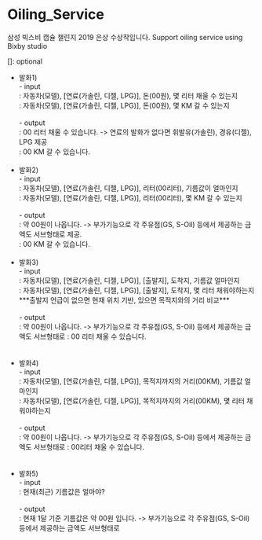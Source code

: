 # Oiling_Service
삼성 빅스비 캡슐 챌린지 2019 은상 수상작입니다.
Support oiling service using Bixby studio

[]: optional

<ul>
       <li>발화1) </br>
              - input<br>
              : 자동차(모델), [연료(가솔린, 디젤, LPG)], 돈(00원), 몇 리터 채울 수 있는지 </br>
              : 자동차(모델), [연료(가솔린, 디젤, LPG)], 돈(00원), 몇 KM 갈 수 있는지</br></br>
              - output<br>
              : 00 리터 채울 수 있습니다. -> 연료의 발화가 없다면 휘발유(가솔린), 경유(디젤), LPG 제공 <br>
              : 00 KM 갈 수 있습니다.<br>
       </li>
       </br>
       <li>발화2) </br>
              - input<br>
              : 자동차(모델), [연료(가솔린, 디젤, LPG)], 리터(00리터), 기름값이 얼마인지 </br>
              : 자동차(모델), [연료(가솔린, 디젤, LPG)], 리터(00리터), 몇 KM 갈 수 있는지</br></br>
              - output<br>
              : 약 00원이 나옵니다. -> 부가기능으로 각 주유점(GS, S-Oil) 등에서 제공하는 금액도 서브형태로 제공. <br>
              : 00 KM 갈 수 있습니다.
       </li>
       <br>
       <li>발화3)</br>
              - input<br>
              : 자동차(모델), [연료(가솔린, 디젤, LPG)], [출발지], 도착지, 기름값 얼마인지</br>
              : 자동차(모델), [연료(가솔린, 디젤, LPG)], [출발지], 도착지, 몇 리터 채워야하는지</br>
              ***출발지 언급이 없으면 현재 위치 기반, 있으면 목적지와의 거리 비교***       
              </br></br>
              - output<br>
              : 약 00원이 나옵니다. -> 부가기능으로 각 주유점(GS, S-Oil) 등에서 제공하는 금액도 서브형태로
              : 00 리터 채울 수 있습니다.
       </li>
       </br></br>
       <li>발화4) </br>
              - input<br>
              : 자동차(모델), [연료(가솔린, 디젤, LPG)], 목적지까지의 거리(00KM), 기름값 얼마인지</br>
              : 자동차(모델), [연료(가솔린, 디젤, LPG)], 목적지까지의 거리(00KM), 몇 리터 채워야하는지</br></br>
              - output<br>
              : 약 00원이 나옵니다. -> 부가기능으로 각 주유점(GS, S-Oil) 등에서 제공하는 금액도 서브형태로
              : 00리터 채울 수 있습니다.
       </li>
       </br></br>
       <li>발화5) </br>
               - input<br>
               : 현재(최근) 기름값은 얼마야?</br></br>
               - output<br>
               : 현재 1달 기준 기름값은 약 00원 입니다. -> 부가기능으로 각 주유점(GS, S-Oil) 등에서 제공하는 금액도 서브형태로
       </li>
</ul>
